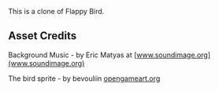 This is a clone of Flappy Bird.

## Asset Credits

Background Music - by Eric Matyas at [www.soundimage.org](www.soundimage.org)

The bird sprite - by bevouliin [opengameart.org](http://opengameart.org/content/bevouliin-free-bee-flappy-bird-sprite-sheets)